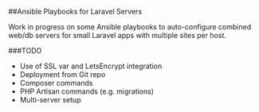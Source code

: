 ##Ansible Playbooks for Laravel Servers

Work in progress on some Ansible playbooks to auto-configure combined web/db servers for small Laravel apps
with multiple sites per host.

###TODO
- Use of SSL var and LetsEncrypt integration
- Deployment from Git repo
- Composer commands
- PHP Artisan commands (e.g. migrations)
- Multi-server setup
